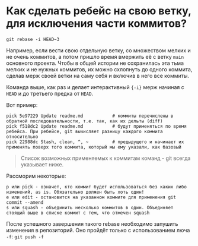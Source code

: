 # Как сделать ребейс на свою ветку, для исключения части коммитов?

`git rebase -i HEAD~3`

Например, если вести свою отдельную ветку, со множеством мелких и не очень коммитов, а потом пришло время вмержить её с ветку `main`
основного проекта. Чтобы в общей истории не сохранилась эта тьма мелких и не нужных коммитов, их можно схлопнуть до одного коммита,
сделав мерж своей ветки на саму себя и включив в него все коммиты.

Команда выше, как раз и делает интерактивный `{-i}` мерж начиная с `HEAD` и до третьего предка от `HEAD`.						

Вот пример:

	pick 5e97229 Update readme.md			# коммиты перечислены в обратной последовательности, т.е. так, как их дельты (diff) 
	pick f518dc2 Update readme.md			# будут применяться по время ребейса. При ребейсе, git вычисляет разницу каждого коммита относительно
	pick 22988dc Stash, clean, ^, ~			# предыдущего и начинает их применять поверх того коммита, который мы ему указали, как базовый


>Список возможных применяемых к коммитам команд - git всегда указывает ниже.

Рассморим некоторые:

	p или pick - означет, кто коммит будет использоваться без каких либо изменений, as is. Обязательно должен быть хоть один!
	e или edit - остановится на указанном коммите для применения git commit --amend
	s или squash - объединить несколько коммитов в один. Объединяет стоящий выше в списке коммит с тем, что отмечен squash

После успешного завершения такого rebase необходимо запушить изменения в репозиторий.
Оно пройдёт только с использованием люча `-f`: `git push -f`